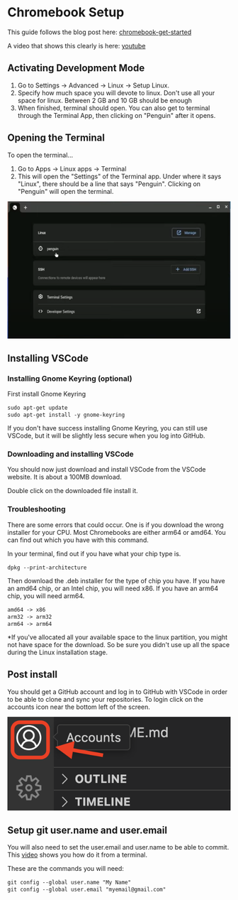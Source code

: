 # Chromebook Setup

This guide follows the blog post here: [chromebook-get-started](https://code.visualstudio.com/blogs/2020/12/03/chromebook-get-started)

A video that shows this clearly is here: [youtube](https://www.youtube.com/watch?v=zx767PNqpBA)

## Activating Development Mode

1. Go to Settings -> Advanced -> Linux -> Setup Linux.
2. Specify how much space you will devote to linux. Don't use all your space for linux. Between 2 GB and 10 GB should be enough
3. When finished, terminal should open. You can also get to terminal through the Terminal App, then clicking on "Penguin" after it opens.

## Opening the Terminal

To open the terminal...

1. Go to Apps -> Linux apps -> Terminal
2. This will open the "Settings" of the Terminal app. Under where it says "Linux", there should be a line that says "Penguin". Clicking on "Penguin" will open the terminal.

![screen shot of opening terminal](img/chromebook-open-terminal.png)

## Installing VSCode

### Installing Gnome Keyring (optional)

First install Gnome Keyring

    sudo apt-get update
    sudo apt-get install -y gnome-keyring

If you don't have success installing Gnome Keyring, you can still use VSCode, but it will be slightly less secure when you log into GitHub.

### Downloading and installing VSCode

You should now just download and install VSCode from the VSCode website. It is about a 100MB download.

Double click on the downloaded file install it.

### Troubleshooting

There are some errors that could occur. One is if you download the wrong installer for your CPU. Most Chromebooks are either arm64 or amd64. You can find out which you have with this command.

In your terminal, find out if you have what your chip type is.

    dpkg --print-architecture

Then download the .deb installer for the type of chip you have. If you have an amd64 chip, or an Intel chip, you will need x86. If you have an arm64 chip, you will need arm64.

    amd64 -> x86
    arm32 -> arm32
    arm64 -> arm64

*If you've allocated all your available space to the linux partition, you might not have space for the download. So be sure you didn't use up all the space during the Linux installation stage.

## Post install

You should get a GitHub account and log in to GitHub with VSCode in order to be able to clone and sync your repositories. To login click on the accounts icon near the bottom left of the screen.

![VSCode accounts screenshot](img/VSCode-accounts.png)

## Setup git user.name and user.email

You will also need to set the user.email and user.name to be able to commit. This [video](https://www.youtube.com/watch?v=hklyjZGGvFw
) shows you how do it from a terminal.

These are the commands you will need:

    git config --global user.name "My Name"
    git config --global user.email "myemail@gmail.com"
